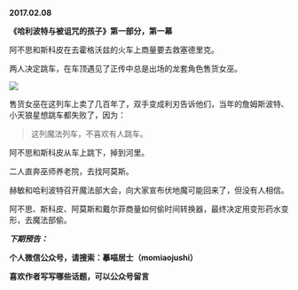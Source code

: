 
          
            
**2017.02.08**

**《哈利波特与被诅咒的孩子》第一部分，第一幕**

阿不思和斯科皮在去霍格沃兹的火车上商量要去救塞德里克。

两人决定跳车，在车顶遇见了正传中总是出场的龙套角色售货女巫。




![](//upload-images.jianshu.io/upload_images/51001-2b896f2a9880dd60.jpg)




售货女巫在这列车上卖了几百年了，双手变成利刃告诉他们，当年的詹姆斯波特、小天狼星想跳车都失败了，因为：
>这列魔法列车，不喜欢有人跳车。



阿不思和斯科皮从车上跳下，掉到河里。

二人直奔巫师养老院，去找阿莫斯。

赫敏和哈利波特召开魔法部大会，向大家宣布伏地魔可能回来了，但没有人相信。

阿不思、斯科皮、阿莫斯和戴尔菲商量如何偷时间转换器，最终决定用变形药水变形，去魔法部偷。


***下期预告：***


**个人微信公众号，请搜索：摹喵居士（momiaojushi）**

**喜欢作者写写哪些话题，可以公众号留言**

          
        